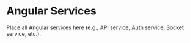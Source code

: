# Angular Services

Place all Angular services here (e.g., API service, Auth service, Socket service, etc.). 